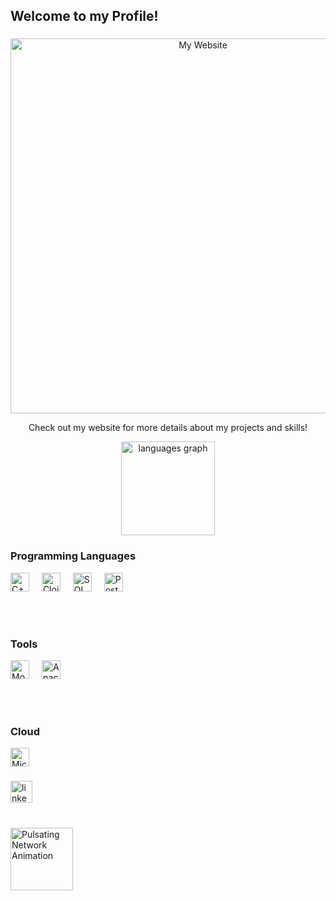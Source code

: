 <h2 align="left">Welcome to my Profile!</h2>

###

<div align="center">
  <a href="https://your-website-link.com" target="_blank">
    <img src="https://your-website-screenshot-link.com" alt="My Website" width="600px" />
  </a>
  <p>Check out my website for more details about my projects and skills!</p>
</div>

<div align="center">
  <img src="https://github-readme-stats.vercel.app/api/top-langs?username=omidk414&locale=en&hide_title=false&layout=compact&card_width=320&langs_count=5&theme=synthwave&hide_border=false" height="150" alt="languages graph"  />
</div>

###

<div align="left">
  <!-- Programming Languages -->
  <h3>Programming Languages</h3>
  <img src="https://cdn.jsdelivr.net/gh/devicons/devicon/icons/cplusplus/cplusplus-original.svg" height="30" alt="C++ logo" />
  <img width="12" />
  <img src="https://cdn.jsdelivr.net/gh/devicons/devicon/icons/clojure/clojure-original.svg" height="30" alt="Clojure logo" />
  <img width="12" />
  <img src="https://cdn.jsdelivr.net/gh/devicons/devicon/icons/mysql/mysql-original-wordmark.svg" height="30" alt="SQL logo" />
  <img width="12" />
  <img src="https://cdn.jsdelivr.net/gh/devicons/devicon/icons/postgresql/postgresql-original.svg" height="30" alt="PostgreSQL logo" />
  
  <br /><br />

  <!-- Tools -->
  <h3>Tools</h3>
  <img src="https://cdn.jsdelivr.net/gh/devicons/devicon/icons/mongodb/mongodb-original.svg" height="30" alt="MongoDB logo" />
  <img width="12" />
  <img src="https://cdn.jsdelivr.net/gh/devicons/devicon/icons/airflow/airflow-original.svg" height="30" alt="Apache Airflow logo" />
  
  <br /><br />

  <!-- Cloud -->
  <h3>Cloud</h3>
  <img src="https://cdn.jsdelivr.net/gh/devicons/devicon/icons/azure/azure-original.svg" height="30" alt="Microsoft Azure logo" />
</div>


###

<div align="left">
  <img src="https://img.shields.io/static/v1?message=LinkedIn&logo=linkedin&label=&color=0077B5&logoColor=white&labelColor=&style=for-the-badge" height="35" alt="linkedin logo"  />
</div>

###

<br clear="both">

<img src="https://media.giphy.com/media/kGIp2V9FmUjNHBqXxB/giphy.gif" height="100px" alt="Pulsating Network Animation" />

###
